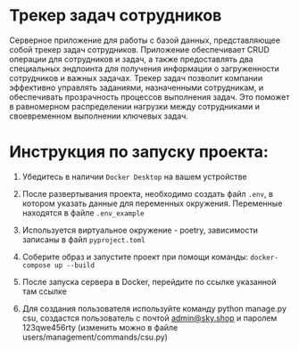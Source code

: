 # Трекер задач сотрудников
Серверное приложение для работы с базой данных, представляющее собой трекер задач сотрудников. 
Приложение обеспечивает CRUD операции для сотрудников и задач, а также предоставлять два специальных эндпоинта для получения информации о загруженности сотрудников и важных задачах.
Трекер задач позволит компании эффективно управлять заданиями, назначенными сотрудникам, и обеспечивать прозрачность процессов выполнения задач. 
Это поможет в равномерном распределении нагрузки между сотрудниками и своевременном выполнении ключевых задач. 

# Инструкция по запуску проекта:

1. Убедитесь в наличии `Docker Desktop` на вашем устройстве

2. После развертывания проекта, необходимо создать файл `.env`, в котором указать данные для переменных окружения. Переменные находятся в файле `.env_example`

3. Используется виртуальное окружение - poetry, зависимости записаны в файл `pyproject.toml`

4. Соберите образ и запустите проект при помощи команды: `docker-compose up --build`

5. После запуска сервера в Docker, перейдите по ссылке указанной там ссылке

6. Для создания пользователя используйте команду python manage.py csu, создастся пользователь с почтой admin@sky.shop и паролем 123qwe456rty (изменить можно в файле users/management/commands/csu.py) 